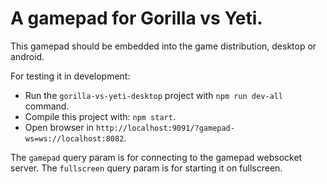 # A gamepad for Gorilla vs Yeti.

This gamepad should be embedded into the game distribution, desktop or android.

For testing it in development:

- Run the `gorilla-vs-yeti-desktop` project with `npm run dev-all` command.
- Compile this project with: `npm start`.
- Open browser in `http://localhost:9091/?gamepad-ws=ws://localhost:8082`.

The `gamepad` query param is for connecting to the gamepad websocket server. The `fullscreen` query param is for starting it on fullscreen.